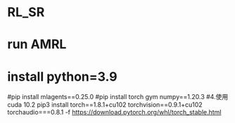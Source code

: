 # RL_SR
# run AMRL 
# install python=3.9
#pip install mlagents==0.25.0
#pip install torch gym numpy==1.20.3
#4.使用cuda 10.2  pip3 install torch==1.8.1+cu102 torchvision==0.9.1+cu102 torchaudio===0.8.1 -f https://download.pytorch.org/whl/torch_stable.html
